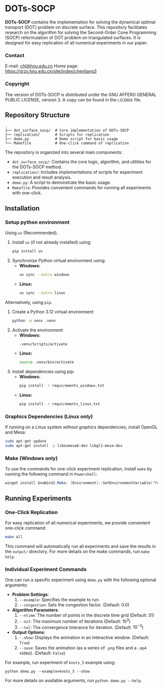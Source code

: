 # DOTs-SOCP

**DOTs-SOCP** contains the implementation for solving the dynamical optimal transport (DOT) problem on discrete surface. This repository facilitates research on the algorithm for solving the Second-Order Cone Programming (SOCP) reformulation of DOT problem on triangulated surfaces. It is designed for easy replication of all numerical experiments in our paper.

### Contact

E-mail: chl@hnu.edu.cn
Home page: https://grzy.hnu.edu.cn/site/index/chenliang3

### Copyright

The version of DOTs-SOCP is distributed under the GNU AFFERO GENERAL PUBLIC LICENSE, version 3. A copy can be found in the `LICENSE` file.

## Repository Structure

```
.
├── dot_surface_socp/  # Core implementation of DOTs-SOCP
├── replication/       # Scripts for replication
├── demo.py            # Demo script for basic usage
└── Makefile           # One-click command of replication
```

The repository is organized into several main components:

*   `dot_surface_socp/`: Contains the core logic, algorithm, and utilities for the DOTs-SOCP method.
*   `replication/`: Includes implementations of scripts for experiment execution and result analysis.
*   `demo.py`: A script to demonstrate the basic usage.
*   `Makefile`: Provides convenient commands for running all experiments with one-click.

## Installation

### Setup python environment

Using `uv` (Recommended).
1. Install `uv` (if not already installed) using:
    ```bash
    pip install uv
    ```
2. Synchronize Python virtual environment using:
    - **Windows:**
        ```bash
        uv sync --extra windows
        ```
    - **Linux:**
        ```bash
        uv sync --extra linux
        ```

Alternatively, using `pip`.
1. Create a Python 3.12 virtual environment:
    ```bash
    python -m venv .venv
    ```
2. Activate the environment:
    - **Windows:**
        ```bash
        .venv/Scripts/activate
        ```
    - **Linux:**
        ```bash
        source .venv/bin/activate
        ```
3. Install dependencies using pip:
    - **Windows:**
        ```bash
        pip install -r requirements_windows.txt
        ```
    - **Linux:**
        ```bash
        pip install -r requirements_linux.txt
        ```

### Graphics Dependencies (Linux only)

If running on a Linux system without graphics dependencies, install OpenGL and Mesa:
```bash
sudo apt-get update
sudo apt-get install -y libosmesa6-dev libgl1-mesa-dev
```

### Make (Windows only)

To use the commands for one-click experiment replication, install `make` by running the following command in `Powershell`:
```powershell
winget install GnuWin32.Make; [Environment]::SetEnvironmentVariable("PATH", $env:PATH + ";C:\Program Files (x86)\GnuWin32\bin", "User"); $env:PATH += ";C:\Program Files (x86)\GnuWin32\bin"
```

## Running Experiments

### One-Click Replication

For easy replication of all numerical experiments, we provide convenient one-click command:

```bash
make all
```

This command will automatically run all experiments and save the results in the `output/` directory. For more details on the make commands, run `make help`.

### Individual Experiment Commands

One can run a specific experiment using `demo.py` with the following optional arguments:
- **Problem Settings**:
    1. `--example`: Specifies the example to run.
    2. `--congestion`: Sets the congestion factor. (Default: $0.0$)
- **Algorithm Parameters**:
    1. `--ntime`: The number of points in the discrete time grid (Default: $31$)
    2. `--nit`: The maximum number of iterations (Default: $10^3$)
    3. `--tol`: The convergence tolerance for iteration. (Default: $10^{-3}$)
- **Output Options**:
    1. `--show`: Displays the animation in an interactive window. (Default: `True`)
    3. `--save`: Saves the animation (as a series of `.png` files and a `.mp4` video). (Default: `False`)

For example, run experiment of `knots_5` example using:

```shell
python demo.py --example=knots_5 --show
```

For more details on available arguments, run `python demo.py --help`.
